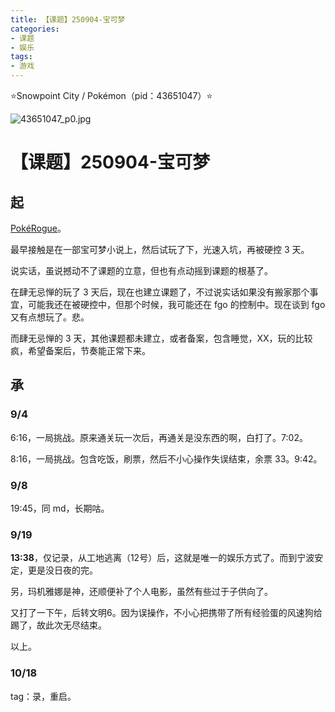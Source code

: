 ```yaml
---
title: 【课题】250904-宝可梦
categories:
- 课题
- 娱乐
tags:
- 游戏
---
```


⭐Snowpoint City / Pokémon（pid：43651047）⭐

![43651047_p0.jpg](https://byyw-oss1.oss-cn-hangzhou.aliyuncs.com/img/2025/09/04-46d5a7e0097f1f85645c1540d2279bbb-43651047_p0.jpg.webp)

# 【课题】250904-宝可梦

## 起

[PokéRogue](https://pokerogue.net/)。

最早接触是在一部宝可梦小说上，然后试玩了下，光速入坑，再被硬控 3 天。

说实话，虽说撼动不了课题的立意，但也有点动摇到课题的根基了。

在肆无忌惮的玩了 3 天后，现在也建立课题了，不过说实话如果没有搬家那个事宜，可能我还在被硬控中，但那个时候，我可能还在 fgo 的控制中。现在谈到 fgo 又有点想玩了。悲。

而肆无忌惮的 3 天，其他课题都未建立，或者备案，包含睡觉，XX，玩的比较疯，希望备案后，节奏能正常下来。

## 承

### 9/4

6:16，一局挑战。原来通关玩一次后，再通关是没东西的啊，白打了。7:02。

8:16，一局挑战。包含吃饭，刷票，然后不小心操作失误结束，余票 33。9:42。

### 9/8

19:45，同 md，长期咕。

### 9/19

**13:38**，仅记录，从工地逃离（12号）后，这就是唯一的娱乐方式了。而到宁波安定，更是没日夜的完。

另，玛机雅娜是神，还顺便补了个人电影，虽然有些过于子供向了。

又打了一下午，后转文明6。因为误操作，不小心把携带了所有经验蛋的风速狗给踢了，故此次无尽结束。

以上。

### 10/18

tag：录，重启。

